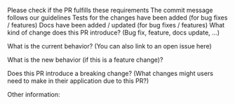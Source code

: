 Please check if the PR fulfills these requirements
 The commit message follows our guidelines
 Tests for the changes have been added (for bug fixes / features)
 Docs have been added / updated (for bug fixes / features)
What kind of change does this PR introduce? (Bug fix, feature, docs update, ...)

What is the current behavior? (You can also link to an open issue here)

What is the new behavior (if this is a feature change)?

Does this PR introduce a breaking change? (What changes might users need to make in their application due to this PR?)

Other information:
